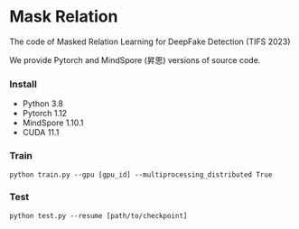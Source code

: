 # Mask Relation
The code of Masked Relation Learning for DeepFake Detection (TIFS 2023)

We provide Pytorch and MindSpore (昇思) versions of source code.

### Install 
- Python 3.8 
- Pytorch 1.12 
- MindSpore 1.10.1
- CUDA 11.1

### Train
```
python train.py --gpu [gpu_id] --multiprocessing_distributed True
```

### Test
```
python test.py --resume [path/to/checkpoint]
```
